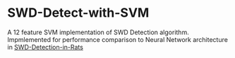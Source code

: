 # SWD-Detect-with-SVM

A 12 feature SVM implementation of SWD Detection algorithm. 
Impmlemented for performance comparison to Neural Network architecture in [SWD-Detection-in-Rats](https://github.com/kutay-ugurlu/SWD-Detection-in-Rats/edit/master/README.md)
